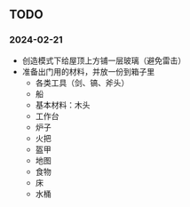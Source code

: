 ## TODO

### 2024-02-21

- 创造模式下给屋顶上方铺一层玻璃（避免雷击）
- 准备出门用的材料，并放一份到箱子里
  - 各类工具（剑、镐、斧头）
  - 船
  - 基本材料：木头
  - 工作台
  - 炉子
  - 火把
  - 盔甲
  - 地图
  - 食物
  - 床
  - 水桶